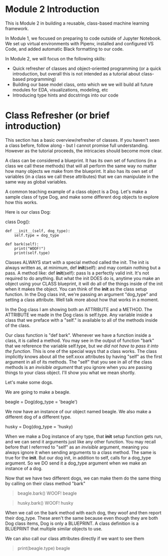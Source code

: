 # Module 2 Introduction

This is Module 2 in building a reusable, class-based machine learning framework.

In Module 1, we focused on preparing to code outside of Jupyter Notebook. We set up virtual environments with Pipenv, installed and configured VS Code, and added automatic Black formatting to our code.

In Module 2, we will focus on the following skills:
- Quick refresher of classes and object-oriented programming (or a quick introduction, but overall this is not intended as a tutorial about class-based programming)
- Building our base model class, onto which we we will build all future modules for EDA, visualizations, modeling, etc
- Introducing type hints and docstrings into our code

# Class Refresher (or brief introduction)

This section has a basic overview/refresher of classes. If you haven't seen a class before, follow along - but I cannot promise full understanding. However as the tutorial proceeds, the intricacies should become more clear.

A class can be considered a blueprint. It has its own set of functions (in a class we call these methods) that will all perform the same way no matter how many objects we make from the blueprint. It also has its own set of variables (in a class we call these attributes) that we can manipulate in the same way as global variables.

A common teaching example of a class object is a Dog. Let's make a sample class of type Dog, and make some different dog objects to explore how this works.

Here is our class Dog:

class Dog():

    def __init__(self, dog_type):
        self.type = dog_type
    
    def bark(self):
        print("WOOF!")
        print(self.type)

Classes ALWAYS start with a special method called the init. The init is always written as, at minimum, def __init__(self): and may contain nothing but a pass. A method like:
def __init__(self):
    pass
Is a perfectly valid init. It's not required to do anything. But what the init DOES do is, anytime you make an object using your CLASS blueprint, it will do all of the things inside of the init when it makes the object. You can think of the __init__ as the class setup function. In the Dog class init, we're passing an argument "dog_type" and setting a class attribute. Well talk more about how that works in a moment.

In the Dog class I am showing both an ATTRIBUTE and a METHOD. 
The ATTRIBUTE we made in the Dog class is self.type. Any variable inside a class that we preface with a "self." is available to all of the methods inside of the class.

Our class function is "def bark". Whenever we have a function inside a class, it is called a method.  You may see in the output of function "bark" that we reference the variable self.type, but *we did not have to pass it into the function*. This is one of the special ways that a class works. The class implicitly knows about all the self.xxxx attributes by having "self" as the first argument in all of its methods. The "self" that you see in all of the class methods is an *invisible argument* that you ignore when you are passing things to your class object. I'll show you what we mean shortly.

Let's make some dogs.

We are going to make a beagle.

beagle = Dog(dog_type = 'beagle')

We now have an instance of our object named beagle. We also make a different dog of a different type.

husky = Dog(dog_type = 'husky)

When we make a Dog instance of any type, that __init__ setup function gets run, and we can send it arguments just like any other function. You may recall before that I referrred to "self" as an *invisible* argument, meaning you always ignore it when sending arguments to a class method. The same is true for the __init__. But our dog init, in addition to self, calls for a dog_type argument. So we DO send it a dog_type argument when we make an instance of a dog.

Now that we have two different dogs, we can make them do the same thing by calling on their class method "bark"

> beagle.bark()
> WOOF!
> beagle

> husky.bark()
> WOOF!
> husky

When we call on the bark method with each dog, they woof and then report their dog_type. These aren't the same because even though they are both Dog class items, Dog is only a BLUEPRINT. A class definition is a BLUEPRINT that multiple similar objects to use.

We can also call our class attributes directly if we want to see them

> print(beagle.type)
> beagle

